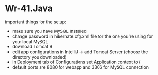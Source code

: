 # Wr-41.Java

important things for the setup:
- make sure you have MySQL installed
- change password in hibernate.cfg.xml file for the one you're using for your local MySQL
- download Tomcat 9
- edit app configurations in IntelliJ -> add Tomcat Server (choose the directory you downloaded)
- in Deployment tab of Configurations set Application context to /
- default ports are 8080 for webapp and 3306 for MySQL connection